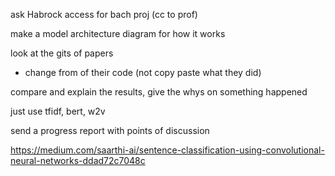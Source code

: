 ask Habrock access for bach proj (cc to prof)

make a model architecture diagram for how it works

look at the gits of papers
- change from of their code (not copy paste what they did)

compare and explain the results, give the whys on something happened

just use tfidf, bert, w2v

send a progress report with points of discussion

https://medium.com/saarthi-ai/sentence-classification-using-convolutional-neural-networks-ddad72c7048c